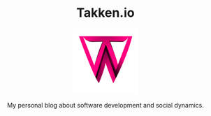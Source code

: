 <div align="center">
  <h1>Takken.io</h1>
  <img alt="Takken.io" width="150" height="150" src="https://raw.githubusercontent.com/webbertakken/takken.io/main/static/images/logo.svg" />
  <p>My personal blog about software development and social dynamics.</p>
</div>
